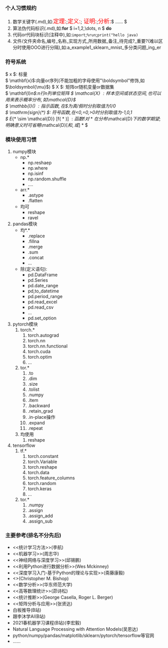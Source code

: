 ### 个人习惯规约

1. 数学关键字(.md),如:<font color='red' size=4>定理:</font>;<font color='red' size=4>定义:</font>;<font color='red' size=4>
   证明:</font>;<font color='red' size=4>分析:</font>$ ...... $
2. 算法伪代码标识(.md),如:**for**  $ i=1,2,\dots, n $ **do**
3. 代码or代码块标识(注释中),如:`import`;`%run`;`print("hello java)`
4. 文件/文件夹命名,编号\_名称\_实现方式\_所用数据\_备注\_待完成?\_重要?(难以区分时使用OOO进行分隔),如:a\_example1\_sklearn\_mnist\_多分类问题\_ing_er

### 符号系统

$ x $: 标量      
$ \mathbf{x}$:向量or序列(不能加粗的字母使用"\boldsymbol"修饰,如$\boldsymbol{\mu}$)
$ X $: 矩阵or随机变量or数据集   
$ \mathbf{I}_n$:n行n列单位矩阵 
$ \mathcal{X} $: 样本空间或状态空间,也可以用来表示概率分布,如$\mathcal{D}$     
$ \mathbb{I}(*) $:  指示函数,在$*$为真/假时分别取值为1/0   
$ \mathrm{sign}(*) $:  符号函数,在<0,=0,>0时分别取值为-1,0,1  
$ E_{* \sim \mathcal{D}} [f( * )] $: 函数$f$对$ * $在分布$\mathcal{D}$下的数学期望;明确意义时可省略$\mathcal{D}$[和,或]$ * $

### 模块使用习惯

1. numpy模块
    * np.\*
        * np.reshaep
        * np.where
        * np.isinf
        * np.random.shuffle
        * ....
    * arr.\*
        * .astype
        * .flatten
    * 均可
        * reshape
        * ravel
2. pandas模块
    * 均$*.*$
        * .replace
        * .fillna
        * .merge
        * .sum
        * .concat
        * ...
    * 除(定义语句):
        * pd.DataFrame
        * pd.Series
        * pd.date_range
        * pd,to_datetime
        * pd.period_range
        * pd.read_excel
        * pd.read_csv
        * ...
        * pd.set_option
3. pytorch模块
    1. torch.\*
        1. torch.autograd
        2. torch.nn
        3. torch.nn.functional
        4. torch.cuda
        5. torch.optim
        6. ...
    2. tor.\*
        1. .to
        2. .dim
        3. .size
        4. .tolist
        5. .numpy
        6. .item
        7. .backward
        8. .retain_grad
        9. .in-place操作
        10. .expand
        11. .repeat
    3. 均使用
        1. reshape
4. tensorflow
    1. tf.\*
        1. torch.constant
        2. torch.Variable
        3. torch.reshape
        4. torch.data
        5. torch.feature_columns
        6. torch.random
        7. torch.keras
        8. ...
    2. tor.\*
        1. .numpy
        2. .assign
        3. .assign_add
        4. .assign_sub

### 主要参考(排名不分先后)

* <<统计学习方法>>(李航)
* <<机器学习>>(周志华)
* <<神经网络与深度学习>>(邱锡鹏)
* <<利用Python进行数据分析>>(Wes Mckinney)
* <<深度学习入门-基于Python的理论与实现>>(斋藤康毅)
* <<Pattern Recognition and Machine Learning>>(Christopher M. Bishop)
* <<数学分析>>(华东师范大学)
* <<高等数理统计>>(茆诗松)
* <<统计推断>>(George Casella, Roger L. Berger)
* <<矩阵分析与应用>>(张贤达)
* 白板推导(B站)
* 跟李沐学AI(B站)
* 2021春机器学习课程(B站)(李宏毅)
* Natural Language Processing with Attention Models(吴恩达)
* python/numpy/pandas/matplotlib/sklearn/pytorch/tensorflow等官网
* ......